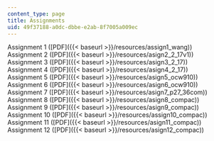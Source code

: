 ```yaml
---
content_type: page
title: Assignments
uid: 49f37188-a0dc-dbbe-e2ab-8f7005a009ec
---
```


Assignment 1 ([PDF]({{< baseurl >}}/resources/assign1_wang))  
Assignment 2 ([PDF]({{< baseurl >}}/resources/asign2_2_17v1))  
Assignment 3 ([PDF]({{< baseurl >}}/resources/asign3_2_17))  
Assignment 4 ([PDF]({{< baseurl >}}/resources/asign4_2_17))  
Assignment 5 ([PDF]({{< baseurl >}}/resources/asign5_ocw910))  
Assignment 6 ([PDF]({{< baseurl >}}/resources/asign6_ocw910))  
Assignment 7 ([PDF]({{< baseurl >}}/resources/asign7_p27_36com))  
Assignment 8 ([PDF]({{< baseurl >}}/resources/asign8_compac))  
Assignment 9 ([PDF]({{< baseurl >}}/resources/asign9_compac))  
Assignment 10 ([PDF]({{< baseurl >}}/resources/assign10_compac))  
Assignment 11 ([PDF]({{< baseurl >}}/resources/asign11_compac))  
Assignment 12 ([PDF]({{< baseurl >}}/resources/asign12_compac))
